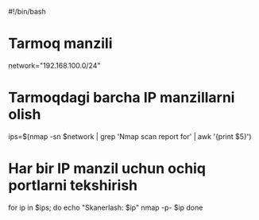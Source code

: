 #!/bin/bash

# Tarmoq manzili
network="192.168.100.0/24"

# Tarmoqdagi barcha IP manzillarni olish
ips=$(nmap -sn $network | grep 'Nmap scan report for' | awk '{print $5}')

# Har bir IP manzil uchun ochiq portlarni tekshirish
for ip in $ips; do
    echo "Skanerlash: $ip"
    nmap -p- $ip
done
